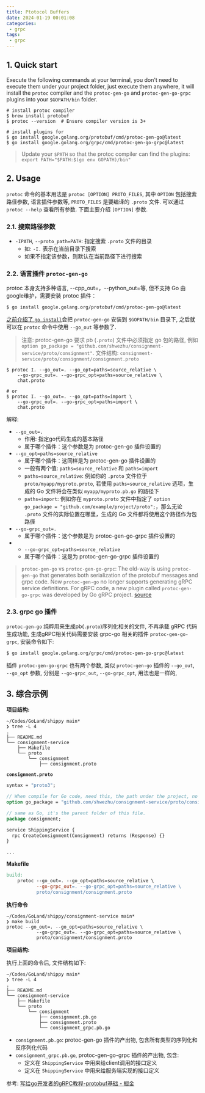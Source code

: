 ```yaml
---
title: Ptotocol Buffers
date: 2024-01-19 00:01:08
categories:
 - grpc
tags:
 - grpc
---
```


## 1. Quick start

Execute the following commands at your terminal, you don't need to execute them under your project folder, just execute them anywhere, it will install the `protoc` compiler and the `protoc-gen-go` and `protoc-gen-go-grpc` plugins into your `$GOPATH/bin` folder.

```shell
# install protoc compiler
$ brew install protobuf
$ protoc --version  # Ensure compiler version is 3+

# install plugins for 
$ go install google.golang.org/protobuf/cmd/protoc-gen-go@latest
$ go install google.golang.org/grpc/cmd/protoc-gen-go-grpc@latest
```

> Update your `$PATH` so that the protoc compiler can find the plugins: `export PATH="$PATH:$(go env GOPATH)/bin"`

## 2. Usage

`protoc` 命令的基本用法是 `protoc [OPTION] PROTO_FILES`, 其中 `OPTION` 包括搜索路径参数, 语言插件参数等, `PROTO_FILES` 是要编译的 `.proto` 文件. 可以通过 `protoc --help` 查看所有参数. 下面主要介绍 `[OPTION]` 参数.

### 2.1. 搜索路径参数
- `-IPATH`, `--proto_path=PATH`: 指定搜索 `.proto` 文件的目录
  - 如: `-I.` 表示在当前目录下搜索
  - 如果不指定该参数，则默认在当前路径下进行搜索

### 2.2. 语言插件 `protoc-gen-go`

protoc 本身支持多种语言, --cpp_out=，--python_out=等, 但不支持 Go 由google维护，需要安装 protoc 插件：

```shell
$ go install google.golang.org/protobuf/cmd/protoc-gen-go@latest
```

[之前介绍了 `go install`](https://davidzhu.xyz/post/golang/basics/000-modules-env/)会把 `protoc-gen-go` 安装到 `$GOPATH/bin` 目录下, 之后就可以在 `protoc` 命令中使用 `--go_out` 等参数了. 

> 注意: protoc-gen-go 要求 pb (`.proto`) 文件中必须指定 go 包的路径, 例如 `option go_package = "github.com/shwezhu/consignment-service/proto/consignment"`. 
> 文件结构: `consignment-service/proto/consignment/consignment.proto` 

```shell
$ protoc I. --go_out=. --go_opt=paths=source_relative \
    --go-grpc_out=. --go-grpc_opt=paths=source_relative \
    chat.proto

# or
$ protoc I. --go_out=. --go_opt=paths=import \
    --go-grpc_out=. --go-grpc_opt=paths=import \
    chat.proto
```

解释:

- `--go_out=.`
  - 作用: 指定go代码生成的基本路径
  - 属于哪个插件：这个参数是为 protoc-gen-go 插件设置的
- `--go_opt=paths=source_relative`
  - 属于哪个插件：这同样是为 protoc-gen-go 插件设置的
  - 一般有两个值: `paths=source_relative` 和 `paths=import`
  - `paths=source_relative`: 例如你的 `.proto` 文件位于 `proto/myapp/myproto.proto`, 若使用 `paths=source_relative` 选项，生成的 Go 文件将会在类似 `myapp/myproto.pb.go` 的路径下
  - `paths=import`: 例如你在 `myproto.proto` 文件中指定了 `option go_package = "github.com/example/project/proto";`，那么无论 `.proto` 文件的实际位置在哪里，生成的 Go 文件都将使用这个路径作为包路径
- `--go-grpc_out=.`
  - 属于哪个插件：这个参数是为 protoc-gen-go-grpc 插件设置的
- - `--go-grpc_opt=paths=source_relative`
  - 属于哪个插件：这是为 protoc-gen-go-grpc 插件设置的

> `protoc-gen-go` vs `protoc-gen-go-grpc`: The old-way is using `protoc-gen-go` that generates both serialization of the protobuf messages and grpc code. Now `protoc-gen-go` no longer supports generating gRPC service definitions. For gRPC code, a new plugin called `protoc-gen-go-grpc` was developed by Go gRPC project. [source](https://stackoverflow.com/a/64849053/16317008)

### 2.3. grpc go 插件

`protoc-gen-go` 纯粹用来生成pb(`.proto`)序列化相关的文件, 不再承载 gRPC 代码生成功能, 生成gRPC相关代码需要安装 grpc-go 相关的插件 `protoc-gen-go-grpc`, 安装命令如下:

```shell
$ go install google.golang.org/grpc/cmd/protoc-gen-go-grpc@latest
```

插件 `protoc-gen-go-grpc` 也有两个参数, 类似 `protoc-gen-go` 插件的 `--go_out`, `--go_opt` 参数, 分别是 `--go-grpc_out`, `--go-grpc_opt`, 用法也是一样的,

## 3. 综合示例

**项目结构:**

```shell
~/Codes/GoLand/shippy main*
❯ tree -L 4
.
├── README.md
└── consignment-service
    ├── Makefile
    └── proto
        └── consignment
            ├── consignment.proto
```

**`consignment.proto`**

```protobuf
syntax = "proto3";

// When compile for Go code, need this, the path under the project, no project folder name
option go_package = "github.com/shwezhu/consignment-service/proto/consignment";

// same as Go, it's the parent folder of this file.
package consignment;

service ShippingService {
  rpc CreateConsignment(Consignment) returns (Response) {}
}

...

```

**Makefile**

```makefile
build:
	protoc --go_out=. --go_opt=paths=source_relative \
	  	   --go-grpc_out=. --go-grpc_opt=paths=source_relative \
	  	   proto/consignment/consignment.proto
```

**执行命令**

```shell
~/Codes/GoLand/shippy/consignment-service main*
❯ make build
protoc --go_out=. --go_opt=paths=source_relative \
	  	   --go-grpc_out=. --go-grpc_opt=paths=source_relative \
	  	   proto/consignment/consignment.proto
```

**项目结构:**

执行上面的命令后, 文件结构如下:

```shell
~/Codes/GoLand/shippy main*
❯ tree -L 4
.
├── README.md
└── consignment-service
    ├── Makefile
    └── proto
        └── consignment
            ├── consignment.pb.go
            ├── consignment.proto
            └── consignment_grpc.pb.go
```


- `consignment.pb.go`: protoc-gen-go 插件的产出物, 包含所有类型的序列化和反序列化代码
- `consignment_grpc.pb.go`, protoc-gen-go-grpc 插件的产出物, 包含:
  - 定义在 `ShippingService` 中用来给client调用的接口定义
  - 定义在 `ShippingService` 中用来给服务端实现的接口定义

参考: [写给go开发者的gRPC教程-protobuf基础 - 掘金](https://juejin.cn/post/7191008929986379836)
